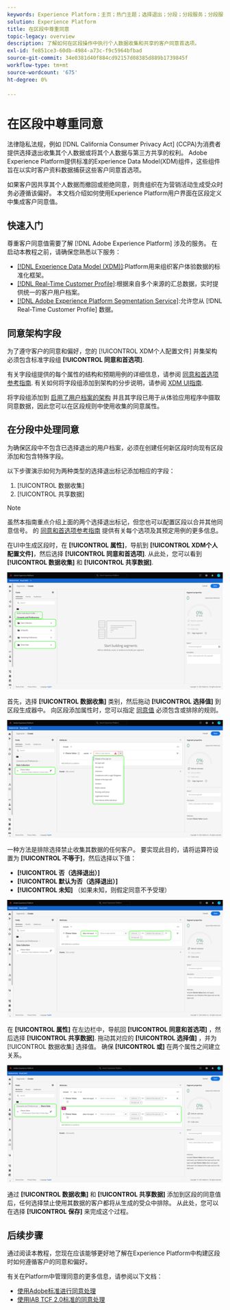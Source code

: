 ```yaml
---
keywords: Experience Platform；主页；热门主题；选择退出；分段；分段服务；分段服务；荣誉退出；选择退出；选择退出；同意；共享；收集；
solution: Experience Platform
title: 在区段中尊重同意
topic-legacy: overview
description: 了解如何在区段操作中执行个人数据收集和共享的客户同意首选项。
exl-id: fe851ce3-60db-4984-a73c-f9c5964bfbad
source-git-commit: 34e0381d40f884cd92157d08385d889b1739845f
workflow-type: tm+mt
source-wordcount: '675'
ht-degree: 0%

---
```


# 在区段中尊重同意

法律隐私法规，例如 [!DNL California Consumer Privacy Act] (CCPA)为消费者提供选择退出收集其个人数据或将其个人数据与第三方共享的权利。 Adobe Experience Platform提供标准的Experience Data Model(XDM)组件，这些组件旨在以实时客户资料数据捕获这些客户同意首选项。

如果客户因共享其个人数据而撤回或拒绝同意，则贵组织在为营销活动生成受众时务必遵循该偏好。 本文档介绍如何使用Experience Platform用户界面在区段定义中集成客户同意值。

## 快速入门

尊重客户同意值需要了解 [!DNL Adobe Experience Platform] 涉及的服务。 在启动本教程之前，请确保您熟悉以下服务：

* [[!DNL Experience Data Model (XDM)]](../xdm/home.md):Platform用来组织客户体验数据的标准化框架。
* [[!DNL Real-Time Customer Profile]](../profile/home.md):根据来自多个来源的汇总数据，实时提供统一的客户用户档案。
* [[!DNL Adobe Experience Platform Segmentation Service]](./home.md):允许您从 [!DNL Real-Time Customer Profile] 数据。

## 同意架构字段

为了遵守客户的同意和偏好，您的 [!UICONTROL XDM个人配置文件] 并集架构必须包含标准字段组 **[!UICONTROL 同意和首选项]**.

有关字段组提供的每个属性的结构和预期用例的详细信息，请参阅 [同意和首选项参考指南](../xdm/field-groups/profile/consents.md). 有关如何将字段组添加到架构的分步说明，请参阅 [XDM UI指南](../xdm/ui/resources/schemas.md#add-field-groups).

将字段组添加到 [启用了用户档案的架构](../xdm/ui/resources/schemas.md#profile) 并且其字段已用于从体验应用程序中摄取同意数据，因此您可以在区段规则中使用收集的同意属性。

## 在分段中处理同意

为确保区段中不包含已选择退出的用户档案，必须在创建任何新区段时向现有区段添加和包含特殊字段。

以下步骤演示如何为两种类型的选择退出标记添加相应的字段：

1. [!UICONTROL 数据收集]
1. [!UICONTROL 共享数据]

>[!NOTE]
>
>虽然本指南重点介绍上面的两个选择退出标记，但您也可以配置区段以合并其他同意信号。 的 [同意和首选项参考指南](../xdm/field-groups/profile/consents.md) 提供有关每个选项及其预定用例的更多信息。

在UI中生成区段时，在 **[!UICONTROL 属性]**，导航到 **[!UICONTROL XDM个人配置文件]**，然后选择 **[!UICONTROL 同意和首选项]**. 从此处，您可以看到 **[!UICONTROL 数据收集]** 和 **[!UICONTROL 共享数据]**.

![](./images/opt-outs/consents.png)

首先，选择 **[!UICONTROL 数据收集]** 类别，然后拖动 **[!UICONTROL 选择值]** 到区段生成器中。 向区段添加属性时，您可以指定 [同意值](../xdm/field-groups/profile/consents.md#choice-values) 必须包含或排除的规则。

![](./images/opt-outs/consent-values.png)

一种方法是排除选择禁止收集其数据的任何客户。 要实现此目的，请将运算符设置为 **[!UICONTROL 不等于]**，然后选择以下值：

* **[!UICONTROL 否（选择退出）]**
* **[!UICONTROL 默认为否（选择退出）]**
* **[!UICONTROL 未知]** （如果未知，则假定同意不予受理）

![](./images/opt-outs/collect.png)

在 **[!UICONTROL 属性]** 在左边栏中，导航回 **[!UICONTROL 同意和首选项]** ，然后选择 **[!UICONTROL 共享数据]**. 拖动其对应的 **[!UICONTROL 选择值]** ，并为 [!UICONTROL 数据收集] 选择值。 确保 **[!UICONTROL 或]** 在两个属性之间建立关系。

![](./images/opt-outs/share.png)

通过 **[!UICONTROL 数据收集]** 和 **[!UICONTROL 共享数据]** 添加到区段的同意值后，任何选择禁止使用其数据的客户都将从生成的受众中排除。 从此处，您可以在选择 **[!UICONTROL 保存]** 来完成这个过程。

## 后续步骤

通过阅读本教程，您现在应该能够更好地了解在Experience Platform中构建区段时如何遵循客户的同意和偏好。

有关在Platform中管理同意的更多信息，请参阅以下文档：

* [使用Adobe标准进行同意处理](../landing/governance-privacy-security/consent/adobe/overview.md)
* [使用IAB TCF 2.0标准的同意处理](../landing/governance-privacy-security/consent/iab/overview.md)